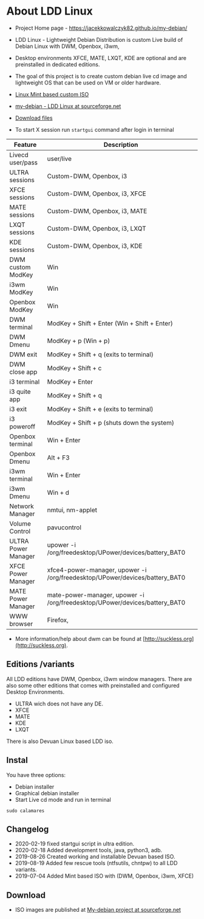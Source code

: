 # About LDD Linux 

* Project Home page - https://jacekkowalczyk82.github.io/my-debian/
* LDD Linux - Lightweight Debian Distribution is custom Live build of Debian Linux with DWM, Openbox, i3wm, 
* Desktop environments XFCE, MATE, LXQT, KDE are optional and are preinstalled in dedicated editions. 
* The goal of this project is to create custom debian live cd image and lightweight OS that can be used on VM or older hardware. 
* [Linux Mint based custom ISO](https://sourceforge.net/projects/my-debian/files/my-mint-dwm-openbox-i3-xfce/)

* [my-debian - LDD Linux at sourceforge.net](https://sourceforge.net/projects/my-debian/)
* [Download files](https://sourceforge.net/projects/my-debian/files/)
* To start X session run `startgui` command after login in terminal 



|Feature           |Description                                                                         |
|------------------|------------------------------------------------------------------------------------|
|Livecd user/pass  |user/live                                                                           |
|ULTRA sessions    |Custom-DWM, Openbox, i3                                                             |
|XFCE sessions     |Custom-DWM, Openbox, i3, XFCE                                                       |
|MATE sessions     |Custom-DWM, Openbox, i3, MATE                                                       |
|LXQT sessions     |Custom-DWM, Openbox, i3, LXQT                                                       |
|KDE sessions      |Custom-DWM, Openbox, i3, KDE                                                        |
|DWM custom ModKey |Win                                                                                 |
|i3wm ModKey       |Win                                                                                 |
|Openbox ModKey    |Win                                                                                 |
|DWM terminal      |ModKey + Shift + Enter (Win + Shift + Enter)                                        |
|DWM Dmenu         |ModKey + p (Win + p)                                                                |
|DWM exit          |ModKey + Shift + q (exits to terminal)                                              |
|DWM close app     |ModKey + Shift + c                                                                  |
|i3 terminal       |ModKey + Enter                                                                      |
|i3 quite app      |ModKey + Shift + q                                                                  |
|i3 exit           |ModKey + Shift + e (exits to terminal)                                              |
|i3 poweroff       |ModKey + Shift + p (shuts down the system)                                          |
|Openbox terminal  |Win + Enter                                                                         |
|Openbox Dmenu     |Alt + F3                                                                            |
|i3wm terminal     |Win + Enter                                                                         |
|i3wm Dmenu        |Win + d                                                                             |
|Network Manager   |nmtui, nm-applet                                                                    |
|Volume Control    |pavucontrol                                                                         |
|ULTRA Power Manager|upower -i /org/freedesktop/UPower/devices/battery_BAT0                             |
|XFCE Power Manager|xfce4-power-manager, upower -i /org/freedesktop/UPower/devices/battery_BAT0         |
|MATE Power Manager|mate-power-manager, upower -i /org/freedesktop/UPower/devices/battery_BAT0          |
|WWW browser       |Firefox,                                                                            |



* More information/help about dwm can be found at [http://suckless.org](http://suckless.org).

## Editions /variants

All LDD editions have DWM, Openbox, i3wm window managers. There are also some other editions that comes with preinstalled and configured Desktop Environments.

* ULTRA wich does not have any DE. 
* XFCE
* MATE
* KDE
* LXQT

There is also Devuan Linux based LDD iso. 

## Instal 

You have three options:
* Debian installer
* Graphical debian installer 
* Start Live cd mode and run in terminal 

```
sudo calamares 
```

## Changelog

* 2020-02-19 fixed startgui script in ultra edition.
* 2020-02-18 Added development tools, java, python3, adb. 
* 2019-08-26 Created working and installable Devuan based ISO. 
* 2019-08-19 Added few rescue tools (ntfsutils, chntpw) to all LDD variants. 
* 2019-07-04 Added Mint based ISO with (DWM, Openbox, i3wm, XFCE)

## Download

* ISO images are published at [My-debian project at sourceforge.net](https://sourceforge.net/projects/my-debian/files/)


